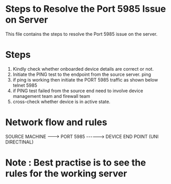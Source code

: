 # Steps to Resolve the Port 5985 Issue on Server

This file contains the steps to resolve the Port 5985 issue on the server.

# Steps

1. Kindly check whether onboarded device details are correct or not.
2. Initiate the PING test to the endpoint from the source server.
   ping <device ip >
3. if ping is working then initiate the PORT 5985 traffic as shown below
   telnet <device ip > 5985
4. if PING test failed from the source end need to involve device management team and firewall team
5. cross-check whether device is in active state.


# Network flow and rules

SOURCE MACHINE --->  PORT 5985  ------> DEVICE END POINT (UNI DIRECTINAL)

# Note : Best practise is to see the rules for the working server 
